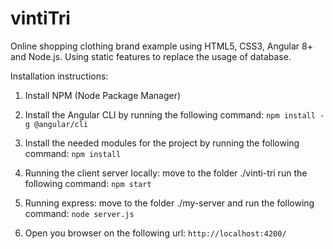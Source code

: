 # vintiTri
Online shopping clothing brand example using HTML5, CSS3, Angular 8+ and Node.js.
Using static features to replace the usage of database.

Installation instructions:

1. Install NPM (Node Package Manager)

2. Install the Angular CLI by running the following command:
```npm install -g @angular/cli```

3. Install the needed modules for the project by running the following command:
```npm install```

4. Running the client server locally: move to the folder ./vinti-tri run the following command:
```npm start```

5. Running express: move to the folder ./my-server and run the following command:
```node server.js```

5. Open you browser on the following url:
```http://localhost:4200/```
